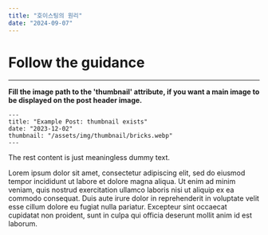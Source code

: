 ```yaml
---
title: "호이스팅의 원리"
date: "2024-09-07"
---
```


# Follow the guidance
---

**Fill the image path to the 'thumbnail' attribute, if you want a main image to be displayed on the post header image.**

```
---
title: "Example Post: thumbnail exists"
date: "2023-12-02"
thumbnail: "/assets/img/thumbnail/bricks.webp"
---
```

The rest content is just meaningless dummy text.

Lorem ipsum dolor sit amet, consectetur adipiscing elit, sed do eiusmod tempor incididunt ut labore et dolore magna aliqua. Ut enim ad minim veniam, quis nostrud exercitation ullamco laboris nisi ut aliquip ex ea commodo consequat. Duis aute irure dolor in reprehenderit in voluptate velit esse cillum dolore eu fugiat nulla pariatur. Excepteur sint occaecat cupidatat non proident, sunt in culpa qui officia deserunt mollit anim id est laborum.